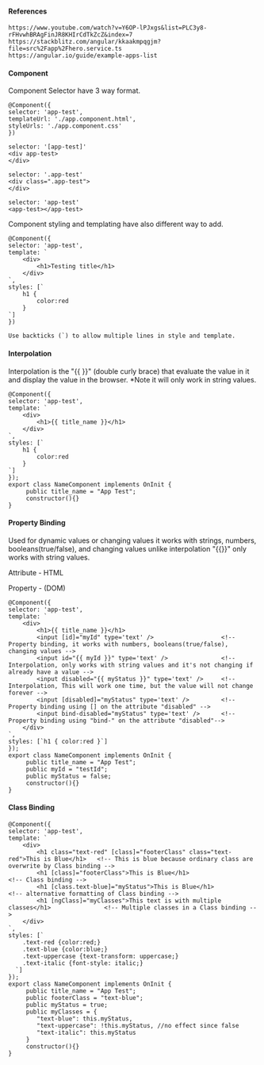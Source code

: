 #### References
```
https://www.youtube.com/watch?v=Y6OP-lPJxgs&list=PLC3y8-rFHvwhBRAgFinJR8KHIrCdTkZcZ&index=7
https://stackblitz.com/angular/kkaakmpqgjm?file=src%2Fapp%2Fhero.service.ts
https://angular.io/guide/example-apps-list
```
#### Component
Component Selector have 3 way format.
```
@Component({
selector: 'app-test',
templateUrl: './app.component.html',
styleUrls: './app.component.css'
})

selector: '[app-test]'
<div app-test>
</div>

selector: '.app-test'
<div class=".app-test">
</div>

selector: 'app-test'
<app-test></app-test>
```
Component styling and templating have also different way to add.
```
@Component({
selector: 'app-test',
template: `
    <div>
        <h1>Testing title</h1>
    </div>
`,
styles: [`
    h1 {
        color:red
    }
`]
})

Use backticks (`) to allow multiple lines in style and template.
```
#### Interpolation
Interpolation is the "{{  }}" (double curly brace) that evaluate the value in it and display the value in the browser.
*Note it will only work in string values.
```
@Component({
selector: 'app-test',
template: `
    <div>
        <h1>{{ title_name }}</h1>
    </div>
`,
styles: [`
    h1 {
        color:red
    }
`]
});
export class NameComponent implements OnInit {
     public title_name = "App Test";
     constructor(){}
}
```
#### Property Binding
Used for dynamic values or changing values it works with strings, numbers, booleans(true/false), and changing values unlike interpolation "{{}}" only works with string values.

Attribute - HTML

Property - (DOM)
```
@Component({
selector: 'app-test',
template: `
    <div>
        <h1>{{ title_name }}</h1>
        <input [id]="myId" type='text' />                   <!-- Property binding, it works with numbers, booleans(true/false), changing values -->
        <input id="{{ myId }}" type='text' />               <!-- Interpolation, only works with string values and it's not changing if already have a value -->
        <input disabled="{{ myStatus }}" type='text' />     <!-- Interpolation, This will work one time, but the value will not change forever -->
        <input [disabled]="myStatus" type='text' />         <!-- Property binding using [] on the attribute "disabled" -->
        <input bind-disabled="myStatus" type='text' />      <!-- Property binding using "bind-" on the attribute "disabled"-->
    </div>
`,
styles: [`h1 { color:red }`]
});
export class NameComponent implements OnInit {
     public title_name = "App Test";
     public myId = "testId";
     public myStatus = false;
     constructor(){}
}
```
#### Class Binding
```
@Component({
selector: 'app-test',
template: `
    <div>
        <h1 class="text-red" [class]="footerClass" class="text-red">This is Blue</h1>   <!-- This is blue because ordinary class are overwrite by Class binding -->
        <h1 [class]="footerClass">This is Blue</h1>                                     <!-- Class binding -->
        <h1 [class.text-blue]="myStatus">This is Blue</h1>                              <!-- alternative formatting of Class binding -->
        <h1 [ngClass]="myClasses">This text is with multiple classes</h1>               <!-- Multiple classes in a Class binding -->
    </div>
`,
styles: [`
    .text-red {color:red;}
    .text-blue {color:blue;}
    .text-uppercase {text-transform: uppercase;}
    .text-italic {font-style: italic;}
  `]
});
export class NameComponent implements OnInit {
     public title_name = "App Test";
     public footerClass = "text-blue";
     public myStatus = true;
     public myClasses = {
        "text-blue": this.myStatus,
        "text-uppercase": !this.myStatus, //no effect since false
        "text-italic": this.myStatus
     }
     constructor(){}
}
```
